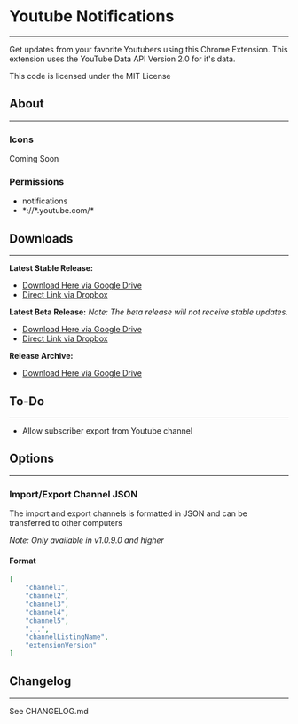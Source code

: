 # Youtube Notifications
----------


Get updates from your favorite Youtubers using this Chrome Extension. This extension uses the YouTube Data API Version 2.0 for it's data.

This code is licensed under the MIT License

## About
----------
### Icons
Coming Soon

### Permissions
 - notifications
 - \*://\*.youtube.com/\*

## Downloads
----------


**Latest Stable Release:**

 - [Download Here via Google Drive][Dld_Latest_GD]
 - [Direct Link via Dropbox][Dld_Latest_DB]

**Latest Beta Release:**
*Note: The beta release will not receive stable updates.*

 - [Download Here via Google Drive][Dld_Beta_GD]
 - [Direct Link via Dropbox][Dld_Beta_DB]

**Release Archive:**

 - [Download Here via Google Drive][Dld_Archive]

## To-Do
----------
 * Allow subscriber export from Youtube channel

## Options
-----

### Import/Export Channel JSON
The import and export channels is formatted in JSON and can be transferred to other computers

*Note: Only available in v1.0.9.0 and higher*

#### Format
```json
[
    "channel1",
    "channel2",
    "channel3",
    "channel4",
    "channel5",
    "...",
    "channelListingName",
    "extensionVersion"
]
```

## Changelog
----------
See CHANGELOG.md


  [Dld_Latest_GD]: https://drive.google.com/open?id=0B_WfQfUn7IraaDVlU2lyZVdNSEk&authuser=0
  [Dld_Latest_DB]: https://dl.dropboxusercontent.com/u/14210090/Youtube%20Notifications/Youtube_Notifications_v1.0.8.crx
  [Dld_Beta_GD]: https://drive.google.com/file/d/0B_WfQfUn7IracmNDY2xkQ3hHZkE/edit?usp=sharing
  [Dld_Beta_DB]: https://dl.dropboxusercontent.com/u/14210090/Youtube%20Notifications/beta/Youtube_Notifications_v1.0.9.crx
  [Dld_Archive]: https://drive.google.com/folderview?id=0B_WfQfUn7IracnBjX205T3V6NlE&usp=sharing